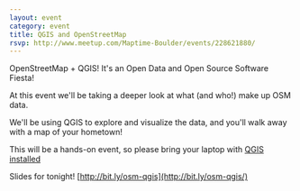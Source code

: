 ```yaml
---
layout: event
category: event
title: QGIS and OpenStreetMap
rsvp: http://www.meetup.com/Maptime-Boulder/events/228621880/
---
```


OpenStreetMap + QGIS! It's an Open Data and Open Source Software Fiesta!

At this event we'll be taking a deeper look at what (and who!) make up OSM data.

We'll be using QGIS to explore and visualize the data, and you'll walk away with a map of your hometown!

This will be a hands-on event, so please bring your laptop with [QGIS installed](https://www.qgis.org/en/site/forusers/alldownloads.html)

Slides for tonight!
[http://bit.ly/osm-qgis](http://bit.ly/osm-qgis/)